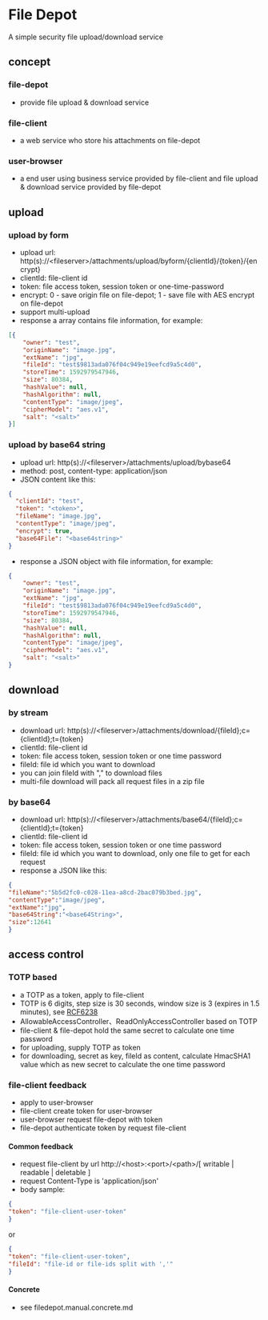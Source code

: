 # File Depot

A simple security file upload/download service

## concept

### file-depot

- provide file upload & download service

### file-client

- a web service who store his attachments on file-depot

### user-browser

- a end user using business service provided by file-client and file upload & download service provided by file-depot

## upload

### upload by form

- upload url: http(s)://\<fileserver\>/attachments/upload/byform/{clientId}/{token}/{encrypt}
- clientId: file-client id
- token: file access token, session token or one-time-password 
- encrypt: 0 - save origin file on file-depot; 1 - save file with AES encrypt on file-depot
- support multi-upload
- response a array contains file information, for example:

```json
[{
    "owner": "test",
    "originName": "image.jpg",
    "extName": "jpg",
    "fileId": "test$9813ada076f04c949e19eefcd9a5c4d0",
    "storeTime": 1592979547946,
    "size": 80384,
    "hashValue": null,
    "hashAlgorithm": null,
    "contentType": "image/jpeg",
    "cipherModel": "aes.v1",
    "salt": "<salt>"
}]
```

### upload by base64 string

- upload url: http(s)://\<fileserver\>/attachments/upload/bybase64
- method: post, content-type: application/json
- JSON content like this:

```json
{
  "clientId": "test",
  "token": "<token>",
  "fileName": "image.jpg",
  "contentType": "image/jpeg",
  "encrypt": true,
  "base64File": "<base64string>"
}
```

- response a JSON object with file information, for example:

```json
{
    "owner": "test",
    "originName": "image.jpg",
    "extName": "jpg",
    "fileId": "test$9813ada076f04c949e19eefcd9a5c4d0",
    "storeTime": 1592979547946,
    "size": 80384,
    "hashValue": null,
    "hashAlgorithm": null,
    "contentType": "image/jpeg",
    "cipherModel": "aes.v1",
    "salt": "<salt>"
}
```

## download

### by stream

- download url: http(s)://\<fileserver\>/attachments/download/{fileId};c={clientId};t={token}
- clientId: file-client id
- token: file access token, session token or one time password
- fileId: file id which you want to download
- you can join fileId with "," to download files
- multi-file download will pack all request files in a zip file

### by base64

- download url: http(s)://\<fileserver\>/attachments/base64/{fileId};c={clientId};t={token}
- clientId: file-client id
- token: file access token, session token or one time password
- fileId: file id which you want to download, only one file to get for each request
- response a JSON like this: 

```json
{
"fileName":"5b5d2fc0-c028-11ea-a8cd-2bac079b3bed.jpg",
"contentType":"image/jpeg",
"extName":"jpg",
"base64String":"<base64String>",
"size":12641
}
```

## access control

### TOTP based

- a TOTP as a token, apply to file-client
- TOTP is 6 digits, step size is 30 seconds, window size is 3 (expires in 1.5 minutes), see [RCF6238](https://tools.ietf.org/html/rfc6238)
- AllowableAccessController、ReadOnlyAccessController based on TOTP
- file-client & file-depot hold the same secret to calculate one time password
- for uploading, supply TOTP as token
- for downloading, secret as key, fileId as content, calculate HmacSHA1 value which as new secret to calculate the one time password

### file-client feedback

- apply to user-browser
- file-client create token for user-browser
- user-browser request file-depot with token
- file-depot authenticate token by request file-client

#### Common feedback

- request file-client by url http://\<host\>:\<port\>/\<path\>/\[ writable | readable | deletable \]
- request Content-Type is 'application/json'
- body sample:

```JSON
{
"token": "file-client-user-token"
}
```
or
```JSON
{
"token": "file-client-user-token",
"fileId": "file-id or file-ids split with ','"
}
```

#### Concrete

- see filedepot.manual.concrete.md
